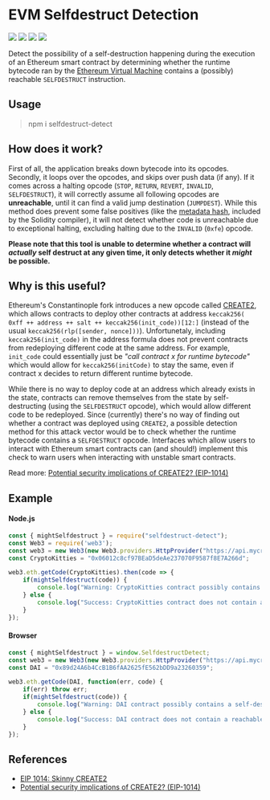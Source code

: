 # EVM Selfdestruct Detection
[![](https://img.shields.io/travis/com/MrLuit/selfdestruct-detect.svg?style=flat-square)](https://travis-ci.com/MrLuit/selfdestruct-detect)
[![](https://img.shields.io/npm/v/selfdestruct-detect.svg?style=flat-square)](https://www.npmjs.com/package/selfdestruct-detect)
[![](https://img.shields.io/david/MrLuit/selfdestruct-detect.svg?style=flat-square)](https://david-dm.org/MrLuit/selfdestruct-detect)
[![](https://img.shields.io/github/license/MrLuit/selfdestruct-detect.svg?style=flat-square)](https://github.com/MrLuit/selfdestruct-detect/blob/master/LICENSE)
    
Detect the possibility of a self-destruction happening during the execution of an Ethereum smart contract by determining whether the runtime bytecode ran by the [Ethereum Virtual Machine](https://medium.com/@jeff.ethereum/optimising-the-ethereum-virtual-machine-58457e61ca15) contains a (possibly) reachable `SELFDESTRUCT` instruction.

## Usage

> npm i selfdestruct-detect

## How does it work?
First of all, the application breaks down bytecode into its opcodes. Secondly, it loops over the opcodes, and skips over push data (if any). If it comes across a halting opcode (`STOP`, `RETURN`, `REVERT`, `INVALID`, `SELFDESTRUCT`), it will correctly assume all following opcodes are **unreachable**, until it can find a valid jump destination (`JUMPDEST`). While this method does prevent some false positives (like the [metadata hash](https://solidity.readthedocs.io/en/latest/metadata.html), included by the Solidity compiler), it will not detect whether code is unreachable due to exceptional halting, excluding halting due to the `INVALID` (`0xfe`) opcode.

**Please note that this tool is unable to determine whether a contract will *actually* self destruct at any given time, it only detects whether it *might* be possible.**

## Why is this useful?
Ethereum's Constantinople fork introduces a new opcode called [CREATE2](https://eips.ethereum.org/EIPS/eip-1014), which allows contracts to deploy other contracts at address `keccak256( 0xff ++ address ++ salt ++ keccak256(init_code))[12:]` (instead of the usual `keccak256(rlp([sender, nonce]))`). Unfortunetaly, including `keccak256(init_code)` in the address formula does not prevent contracts from redeploying different code at the same address. For example, `init_code` could essentially just be *"call contract x for runtime bytecode"* which would allow for `keccak256(initCode)` to stay the same, even if contract x decides to return different runtime bytecode.

While there is no way to deploy code at an address which already exists in the state, contracts can remove themselves from the state by self-destructing (using the `SELFDESTRUCT` opcode), which would allow different code to be redeployed. Since (currently) there's no way of finding out whether a contract was deployed using `CREATE2`, a possible detection method for this attack vector would be to check whether the runtime bytecode contains a `SELFDESTRUCT` opcode. Interfaces which allow users to interact with Ethereum smart contracts can (and should!) implement this check to warn users when interacting with unstable smart contracts.

Read more: [Potential security implications of CREATE2? (EIP-1014)](https://ethereum-magicians.org/t/potential-security-implications-of-create2-eip-1014/2614)

## Example

#### Node.js

```javascript
const { mightSelfdestruct } = require("selfdestruct-detect");
const Web3 = require('web3');
const web3 = new Web3(new Web3.providers.HttpProvider("https://api.mycryptoapi.com/eth"));
const CryptoKitties = "0x06012c8cf97BEaD5deAe237070F9587f8E7A266d";

web3.eth.getCode(CryptoKitties).then(code => {
    if(mightSelfdestruct(code)) {
        console.log("Warning: CryptoKitties contract possibly contains a self-destruct method!");
    } else {
        console.log("Success: CryptoKitties contract does not contain a reachable self-destruct instruction.");
    }
});
```

#### Browser
```javascript
const { mightSelfdestruct } = window.SelfdestructDetect;
const web3 = new Web3(new Web3.providers.HttpProvider("https://api.mycryptoapi.com/eth"));
const DAI = "0x89d24A6b4CcB1B6fAA2625fE562bDD9a23260359";

web3.eth.getCode(DAI, function(err, code) {
    if(err) throw err;
    if(mightSelfdestruct(code)) {
        console.log("Warning: DAI contract possibly contains a self-destruct method!");
    } else {
        console.log("Success: DAI contract does not contain a reachable self-destruct instruction.");
    }
});
```

## References
- [EIP 1014: Skinny CREATE2](https://eips.ethereum.org/EIPS/eip-1014)
- [Potential security implications of CREATE2? (EIP-1014)](https://ethereum-magicians.org/t/potential-security-implications-of-create2-eip-1014/2614)